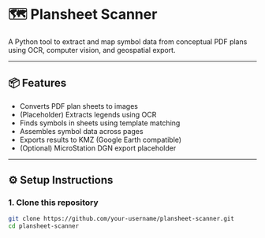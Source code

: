 # 🗺️ Plansheet Scanner

A Python tool to extract and map symbol data from conceptual PDF plans using OCR, computer vision, and geospatial export.

---

## 📦 Features

- Converts PDF plan sheets to images
- (Placeholder) Extracts legends using OCR
- Finds symbols in sheets using template matching
- Assembles symbol data across pages
- Exports results to KMZ (Google Earth compatible)
- (Optional) MicroStation DGN export placeholder

---

## ⚙️ Setup Instructions

### 1. Clone this repository

```bash
git clone https://github.com/your-username/plansheet-scanner.git
cd plansheet-scanner
